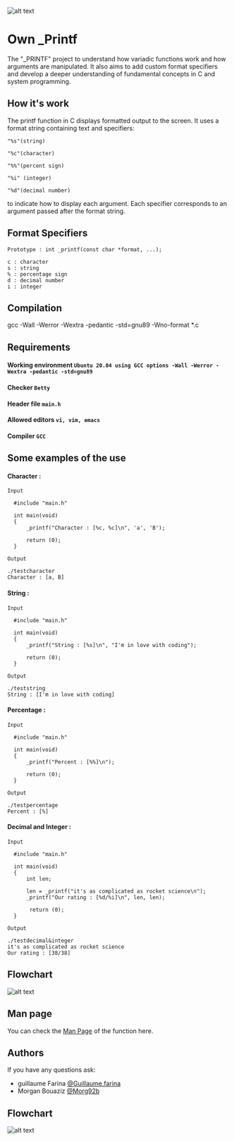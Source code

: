 ![alt text](https://github.com/Morg92b/holbertonschool-printf/blob/main/holbertonschoollogo.png?raw=true)


# Own _Printf

The "_PRINTF" project to understand how variadic functions work and how arguments are manipulated. It also aims to add custom format specifiers and develop a deeper understanding of fundamental concepts in C and system programming.


## How it's work
The printf function in C displays formatted output to the screen. It uses a format string containing text and specifiers:

`"%s"(string)`

`"%c"(character)` 

`"%%"(percent sign)` 

`"%i" (integer)`

`"%d"(decimal number)` 

to indicate how to display each argument. Each specifier corresponds to an argument passed after the format string.
## Format Specifiers
```
Prototype : int _printf(const char *format, ...);

c : character
s : string
% : percentage sign
d : decimal number 
i : integer
```


## Compilation
gcc -Wall -Werror -Wextra -pedantic -std=gnu89 -Wno-format *.c
## Requirements

 #### Working environment `Ubuntu 20.04 using GCC options -Wall -Werror -Wextra -pedantic -std=gnu89`

#### Checker `Betty`

#### Header file `main.h` 

#### Allowed editors `vi, vim, emacs`

#### Compiler `GCC`


## Some examples of the use

#### Character :

`Input`
```  
  #include "main.h"

  int main(void)
  {
      _printf("Character : [%c, %c]\n", 'a', 'B');

      return (0);
  }
  ```
`Output`
```
./testcharacter
Character : [a, B]
```
#### String :

`Input`
```
  #include "main.h"

  int main(void)
  {
      _printf("String : [%s]\n", "I'm in love with coding");
  
      return (0);
  }
```
`Output`
```
./teststring
String : [I'm in love with coding]
```
#### Percentage :

`Input`
```
  #include "main.h"

  int main(void)
  {
      _printf("Percent : [%%]\n");

      return (0);
  }
  ```
`Output`
  ```
  ./testpercentage
Percent : [%]
```
#### Decimal and Integer : 

`Input`
```
  #include "main.h"

  int main(void)
  {
      int len;

      len = _printf("it's as complicated as rocket science\n");
      _printf("Our rating : [%d/%i]\n", len, len);

       return (0);
  }
```
`Output`
```
./testdecimal&integer
it's as complicated as rocket science
Our rating : [38/38]
```

## Flowchart

![alt text](https://github.com/Morg92b/holbertonschool-printf/blob/main/flowchart.png?raw=true)


## Man page

You can check the [Man Page](https://github.com/Morg92b/holbertonschool-printf/blob/main/man_3_printf) of the function here.
## Authors
If you have any questions ask:
- guillaume Farina [@Guillaume.farina](https://www.github.com/guillaumefarina)
- Morgan Bouaziz [@Morg92b](https://www.github.com/morg92b)



## Flowchart

![alt text](https://github.com/Morg92b/holbertonschool-printf/blob/main/flowchart.png?raw=true)


